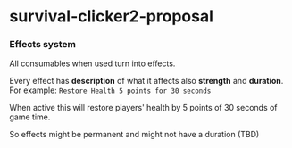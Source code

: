 # survival-clicker2-proposal

### Effects system
All consumables when used turn into effects.

Every effect has **description** of what it affects also **strength** and **duration**.
For example: `Restore Health 5 points for 30 seconds`

When active this will restore players' health by 5 points of 30 seconds of game time.

So effects might be permanent and might not have a duration (TBD)
